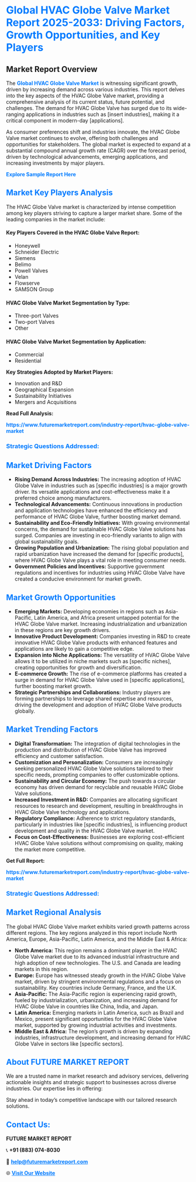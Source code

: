 <h1 style="color: #007BFF;">Global HVAC Globe Valve Market Report 2025-2033: Driving Factors, Growth Opportunities, and Key Players</h1>

<section id="overview">
<h2>Market Report Overview</h2>
<p>The <a href="https://www.futuremarketreport.com/industry-report/hvac-globe-valve-market" style="color: #007BFF; text-decoration: none;"><strong>Global HVAC Globe Valve Market</strong></a> is witnessing significant growth, driven by increasing demand across various industries. This report delves into the key aspects of the HVAC Globe Valve market, providing a comprehensive analysis of its current status, future potential, and challenges. The demand for HVAC Globe Valve has surged due to its wide-ranging applications in industries such as [insert industries], making it a critical component in modern-day [applications].</p>
<p>As consumer preferences shift and industries innovate, the HVAC Globe Valve market continues to evolve, offering both challenges and opportunities for stakeholders. The global market is expected to expand at a substantial compound annual growth rate (CAGR) over the forecast period, driven by technological advancements, emerging applications, and increasing investments by major players.</p>
</section>

<section id="overview">
<p><a href="https://www.futuremarketreport.com/request-sample/reportId=89575" style="color: #007BFF; text-decoration: none;"><strong>Explore Sample Report Here</strong></a></p>
</section>

<section id="key-players">
<h2 style="color: #007BFF;">Market Key Players Analysis</h2>
<p>The HVAC Globe Valve market is characterized by intense competition among key players striving to capture a larger market share. Some of the leading companies in the market include:</p>
<h4>Key Players Covered in the HVAC Globe Valve Report:</h4>
<ul><li>Honeywell</li><li>Schneider Electric</li><li>Siemens</li><li>Belimo</li><li>Powell Valves</li><li>Velan</li><li>Flowserve</li><li>SAMSON Group</li></ul>
<h4>HVAC Globe Valve Market Segmentation by Type:</h4>
<ul><li>Three-port Valves</li><li>Two-port Valves</li><li>Other</li></ul>

<h4>HVAC Globe Valve Market Segmentation by Application:</h4>
<ul><li>Commercial</li><li>Residential</li></ul>
<p><strong>Key Strategies Adopted by Market Players:</strong></p>
<ul>
<li>Innovation and R&D</li>
<li>Geographical Expansion</li>
<li>Sustainability Initiatives</li>
<li>Mergers and Acquisitions</li>
</ul>
</section>

<section>
<p><strong>Read Full Analysis: </strong></p><a href="https://www.futuremarketreport.com/industry-report/hvac-globe-valve-market" style="color: #007BFF; text-decoration: none;"><strong>https://www.futuremarketreport.com/industry-report/hvac-globe-valve-market</strong></a>
<h3 style="color: #007BFF;">Strategic Questions Addressed:</h3>
</section>

<section id="driving-factors">
<h2 style="color: #007BFF;">Market Driving Factors</h2>
<ul>
<li><strong>Rising Demand Across Industries:</strong> The increasing adoption of HVAC Globe Valve in industries such as [specific industries] is a major growth driver. Its versatile applications and cost-effectiveness make it a preferred choice among manufacturers.</li>
<li><strong>Technological Advancements:</strong> Continuous innovations in production and application technologies have enhanced the efficiency and performance of HVAC Globe Valve, further boosting market demand.</li>
<li><strong>Sustainability and Eco-Friendly Initiatives:</strong> With growing environmental concerns, the demand for sustainable HVAC Globe Valve solutions has surged. Companies are investing in eco-friendly variants to align with global sustainability goals.</li>
<li><strong>Growing Population and Urbanization:</strong> The rising global population and rapid urbanization have increased the demand for [specific products], where HVAC Globe Valve plays a vital role in meeting consumer needs.</li>
<li><strong>Government Policies and Incentives:</strong> Supportive government regulations and incentives for industries using HVAC Globe Valve have created a conducive environment for market growth.</li>
</ul>
</section>

<section id="growth-opportunities">
<h2 style="color: #007BFF;">Market Growth Opportunities</h2>
<ul>
<li><strong>Emerging Markets:</strong> Developing economies in regions such as Asia-Pacific, Latin America, and Africa present untapped potential for the HVAC Globe Valve market. Increasing industrialization and urbanization in these regions are key growth drivers.</li>
<li><strong>Innovative Product Development:</strong> Companies investing in R&D to create innovative HVAC Globe Valve products with enhanced features and applications are likely to gain a competitive edge.</li>
<li><strong>Expansion into Niche Applications:</strong> The versatility of HVAC Globe Valve allows it to be utilized in niche markets such as [specific niches], creating opportunities for growth and diversification.</li>
<li><strong>E-commerce Growth:</strong> The rise of e-commerce platforms has created a surge in demand for HVAC Globe Valve used in [specific applications], further boosting market growth.</li>
<li><strong>Strategic Partnerships and Collaborations:</strong> Industry players are forming partnerships to leverage shared expertise and resources, driving the development and adoption of HVAC Globe Valve products globally.</li>
</ul>
</section>

<section id="trending-factors">
<h2 style="color: #007BFF;">Market Trending Factors</h2>
<ul>
<li><strong>Digital Transformation:</strong> The integration of digital technologies in the production and distribution of HVAC Globe Valve has improved efficiency and customer satisfaction.</li>
<li><strong>Customization and Personalization:</strong> Consumers are increasingly seeking personalized HVAC Globe Valve solutions tailored to their specific needs, prompting companies to offer customizable options.</li>
<li><strong>Sustainability and Circular Economy:</strong> The push towards a circular economy has driven demand for recyclable and reusable HVAC Globe Valve solutions.</li>
<li><strong>Increased Investment in R&D:</strong> Companies are allocating significant resources to research and development, resulting in breakthroughs in HVAC Globe Valve technology and applications.</li>
<li><strong>Regulatory Compliance:</strong> Adherence to strict regulatory standards, particularly in industries like [specific industries], is influencing product development and quality in the HVAC Globe Valve market.</li>
<li><strong>Focus on Cost-Effectiveness:</strong> Businesses are exploring cost-efficient HVAC Globe Valve solutions without compromising on quality, making the market more competitive.</li>
</ul>
</section>

<section>
<p><strong>Get Full Report: </strong></p><a href="https://www.futuremarketreport.com/industry-report/hvac-globe-valve-market" style="color: #007BFF; text-decoration: none;"><strong>https://www.futuremarketreport.com/industry-report/hvac-globe-valve-market</strong></a>
<h3 style="color: #007BFF;">Strategic Questions Addressed:</h3>
</section>


<section id="regional-analysis">
<h2 style="color: #007BFF;">Market Regional Analysis</h2>
<p>The global HVAC Globe Valve market exhibits varied growth patterns across different regions. The key regions analyzed in this report include North America, Europe, Asia-Pacific, Latin America, and the Middle East & Africa:</p>
<ul>
<li><strong>North America:</strong> This region remains a dominant player in the HVAC Globe Valve market due to its advanced industrial infrastructure and high adoption of new technologies. The U.S. and Canada are leading markets in this region.</li>
<li><strong>Europe:</strong> Europe has witnessed steady growth in the HVAC Globe Valve market, driven by stringent environmental regulations and a focus on sustainability. Key countries include Germany, France, and the U.K.</li>
<li><strong>Asia-Pacific:</strong> The Asia-Pacific region is experiencing rapid growth, fueled by industrialization, urbanization, and increasing demand for HVAC Globe Valve in countries like China, India, and Japan.</li>
<li><strong>Latin America:</strong> Emerging markets in Latin America, such as Brazil and Mexico, present significant opportunities for the HVAC Globe Valve market, supported by growing industrial activities and investments.</li>
<li><strong>Middle East & Africa:</strong> The region’s growth is driven by expanding industries, infrastructure development, and increasing demand for HVAC Globe Valve in sectors like [specific sectors].</li>
</ul>
</section>

<footer>
<h2 style="color: #007BFF;">About FUTURE MARKET REPORT</h2>
<p>We are a trusted name in market research and advisory services, delivering actionable insights and strategic support to businesses across diverse industries. Our expertise lies in offering:</p>

<p>Stay ahead in today’s competitive landscape with our tailored research solutions.</p>

<h2 style="color: #007BFF;">Contact Us:</h2>
<p><strong>FUTURE MARKET REPORT</strong></p>
<p>📞 <strong>+91 (883) 074-8030</strong></p>
<p>📧 <strong><a href="mailto:help@futuremarketreport.com" style="color: #007BFF;">help@futuremarketreport.com</a></strong></p>
<p>🌐 <strong><a href="https://www.futuremarketreport.com/" style="color: #007BFF;">Visit Our Website</a></strong></p>
</footer>